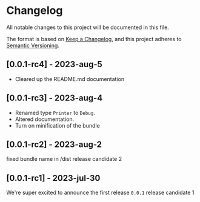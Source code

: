 # Changelog

All notable changes to this project will be documented in this file.

The format is based on [Keep a Changelog](https://keepachangelog.com/en/1.0.0/),
and this project adheres to [Semantic Versioning](https://semver.org/spec/v2.0.0.html).

## [0.0.1-rc4] - 2023-aug-5

-   Cleared up the README.md documentation

## [0.0.1-rc3] - 2023-aug-4

-   Renamed type `Printer` to `Debug`.
-   Altered documentation.
-   Turn on minification of the bundle

## [0.0.1-rc2] - 2023-aug-2

fixed bundle name in /dist release candidate 2

## [0.0.1-rc1] - 2023-jul-30

We're super excited to announce the first release `0.0.1` release candidate 1

